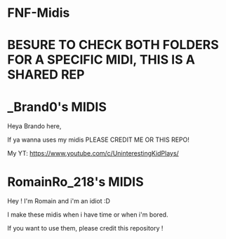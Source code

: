 # FNF-Midis
# BESURE TO CHECK BOTH FOLDERS FOR A SPECIFIC MIDI, THIS IS A SHARED REP

# _Brand0's MIDIS

Heya Brando here, 

If ya wanna uses my midis PLEASE CREDIT ME OR THIS REPO!

My YT:
https://www.youtube.com/c/UninterestingKidPlays/

# RomainRo_218's MIDIS

Hey ! I'm Romain and i'm an idiot :D

I make these midis when i have time or when i'm bored.

If you want to use them, please credit this repository !
